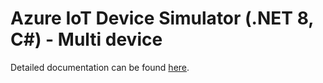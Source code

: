 # Azure IoT Device Simulator (.NET 8, C#) - Multi device

Detailed documentation can be found [here](https://github.com/jonmikeli/azureiotdevicesimulator8-dps-multidevice).